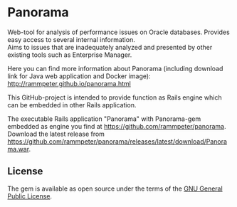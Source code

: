 Panorama
========

Web-tool for analysis of performance issues on Oracle databases.
Provides easy access to several internal information.<br>
Aims to issues that are inadequately analyzed and presented by other existing tools such as Enterprise Manager.

Here you can find more information about Panorama (including download link for Java web application and Docker image):
http://rammpeter.github.io/panorama.html

This GitHub-project is intended to provide function as Rails engine which can be embedded in other Rails application.

The executable Rails application "Panorama" with Panorama-gem embedded as engine you find at 
https://github.com/rammpeter/panorama.
Download the latest release from https://github.com/rammpeter/panorama/releases/latest/download/Panorama.war.

## License
The gem is available as open source under the terms of the [GNU General Public License](http://www.gnu.org/licenses/gpl-3.0).
